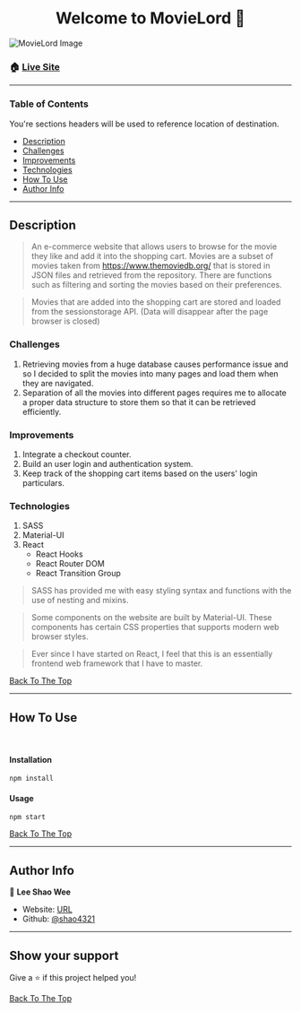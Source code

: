 <h1 align="center" id="top">Welcome to MovieLord 👋</h1>

![MovieLord Image](https://i.ibb.co/6sWYwZZ/movielord.png)

### 🏠 [Live Site](https://movielord.netlify.app/)

---

### Table of Contents

You're sections headers will be used to reference location of destination.

- [Description](#description)
- [Challenges](#challenges)
- [Improvements](#improvements)
- [Technologies](#technologies)
- [How To Use](#how-to-use)
- [Author Info](#author-info)

---

## Description

> An e-commerce website that allows users to browse for the movie they like and add it into the shopping cart. Movies are a subset of movies taken from https://www.themoviedb.org/ that is stored in JSON files and retrieved from the repository. There are functions such as filtering and sorting the movies based on their preferences.

> Movies that are added into the shopping cart are stored and loaded from the sessionstorage API. (Data will disappear after the page browser is closed)

### Challenges

1. Retrieving movies from a huge database causes performance issue and so I decided to split the movies into many pages and load them when they are navigated.
2. Separation of all the movies into different pages requires me to allocate a proper data structure to store them so that it can be retrieved efficiently.

### Improvements

1. Integrate a checkout counter.
2. Build an user login and authentication system.
3. Keep track of the shopping cart items based on the users' login particulars.

### Technologies

1. SASS
2. Material-UI
3. React
   - React Hooks
   - React Router DOM
   - React Transition Group

> SASS has provided me with easy styling syntax and functions with the use of nesting and mixins.

> Some components on the website are built by Material-UI. These components has certain CSS properties that supports modern web browser styles.

> Ever since I have started on React, I feel that this is an essentially frontend web framework that I have to master.

[Back To The Top](#top)

---

## How To Use

<br/>

#### Installation

```
npm install
```

#### Usage

```
npm start
```

[Back To The Top](#top)

---

## Author Info

👤 **Lee Shao Wee**

- Website: [URL](https://leeshaowee.netlify.app/)
- Github: [@shao4321](https://github.com/shao4321)

---

## Show your support

Give a ⭐️ if this project helped you!

[Back To The Top](#top)
